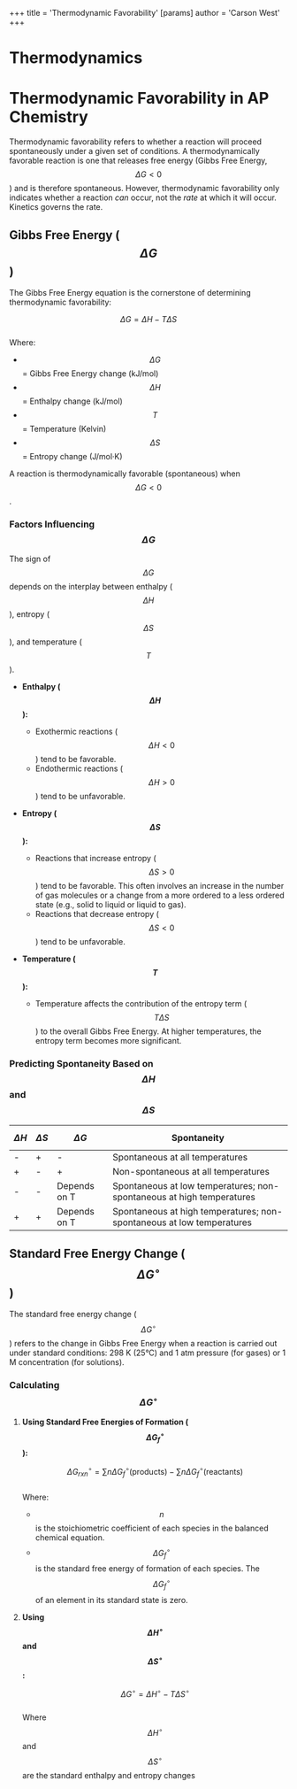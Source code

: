+++
 title = 'Thermodynamic Favorability'
[params]
	author = 'Carson West'
+++
# Thermodynamics
# Thermodynamic Favorability in AP Chemistry

Thermodynamic favorability refers to whether a reaction will proceed spontaneously under a given set of conditions.  A thermodynamically favorable reaction is one that releases free energy (Gibbs Free Energy,  $$ \Delta G < 0 $$ ) and is therefore spontaneous.  However, thermodynamic favorability only indicates whether a reaction *can* occur, not the *rate* at which it will occur. Kinetics governs the rate.

## Gibbs Free Energy ( $$ \Delta G $$ )

The Gibbs Free Energy equation is the cornerstone of determining thermodynamic favorability:

 $$ \Delta G = \Delta H - T\Delta S $$  
Where:

*    $$ \Delta G $$  = Gibbs Free Energy change (kJ/mol)
*    $$ \Delta H $$  = Enthalpy change (kJ/mol) 
*    $$ T $$  = Temperature (Kelvin)
*    $$ \Delta S $$  = Entropy change (J/mol·K) 

A reaction is thermodynamically favorable (spontaneous) when  $$ \Delta G < 0 $$ .

### Factors Influencing  $$ \Delta G $$  
The sign of  $$ \Delta G $$  depends on the interplay between enthalpy ( $$ \Delta H $$ ), entropy ( $$ \Delta S $$ ), and temperature ( $$ T $$ ).

*   **Enthalpy ( $$ \Delta H $$ ):**
    *   Exothermic reactions ( $$ \Delta H < 0 $$ ) tend to be favorable.
    *   Endothermic reactions ( $$ \Delta H > 0 $$ ) tend to be unfavorable.

*   **Entropy ( $$ \Delta S $$ ):**
    *   Reactions that increase entropy ( $$ \Delta S > 0 $$ ) tend to be favorable.  This often involves an increase in the number of gas molecules or a change from a more ordered to a less ordered state (e.g., solid to liquid or liquid to gas).
    *   Reactions that decrease entropy ( $$ \Delta S < 0 $$ ) tend to be unfavorable.

*   **Temperature ( $$ T $$ ):**
    *   Temperature affects the contribution of the entropy term ( $$ T\Delta S $$ ) to the overall Gibbs Free Energy. At higher temperatures, the entropy term becomes more significant.

### Predicting Spontaneity Based on  $$ \Delta H $$  and  $$ \Delta S $$  
|  $$ \Delta H $$  |  $$ \Delta S $$  |  $$ \Delta G $$  | Spontaneity |
|---|---|---|---|
| - | + | - | Spontaneous at all temperatures |
| + | - | + | Non-spontaneous at all temperatures |
| - | - | Depends on T | Spontaneous at low temperatures; non-spontaneous at high temperatures |
| + | + | Depends on T | Spontaneous at high temperatures; non-spontaneous at low temperatures |

## Standard Free Energy Change ( $$ \Delta G^\circ $$ )

The standard free energy change ( $$ \Delta G^\circ $$ ) refers to the change in Gibbs Free Energy when a reaction is carried out under standard conditions: 298 K (25°C) and 1 atm pressure (for gases) or 1 M concentration (for solutions).

### Calculating  $$ \Delta G^\circ $$  
1.  **Using Standard Free Energies of Formation ( $$ \Delta G_f^\circ $$ ):**

     $$ \Delta G^\circ_{rxn} = \sum n\Delta G_f^\circ(\text{products}) - \sum n\Delta G_f^\circ(\text{reactants}) $$  
    Where:

    *    $$ n $$  is the stoichiometric coefficient of each species in the balanced chemical equation.
    *    $$ \Delta G_f^\circ $$  is the standard free energy of formation of each species.  The  $$ \Delta G_f^\circ $$  of an element in its standard state is zero.

2.  **Using  $$ \Delta H^\circ $$  and  $$ \Delta S^\circ $$ :**

     $$ \Delta G^\circ = \Delta H^\circ - T\Delta S^\circ $$  
    Where  $$ \Delta H^\circ $$  and  $$ \Delta S^\circ $$  are the standard enthalpy and entropy changes